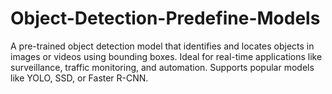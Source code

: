 # Object-Detection-Predefine-Models
A pre-trained object detection model that identifies and locates objects in images or videos using bounding boxes. Ideal for real-time applications like surveillance, traffic monitoring, and automation. Supports popular models like YOLO, SSD, or Faster R-CNN.

